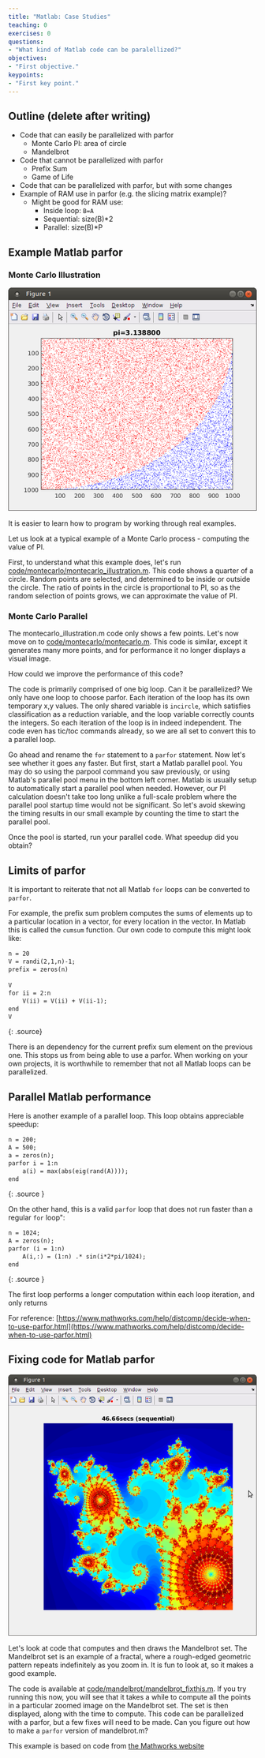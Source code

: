 ```yaml
---
title: "Matlab: Case Studies"
teaching: 0
exercises: 0
questions:
- "What kind of Matlab code can be paralellized?"
objectives:
- "First objective."
keypoints:
- "First key point."
---
```


## Outline (delete after writing)

 * Code that can easily be parallelized with parfor
   * Monte Carlo PI: area of circle
   * Mandelbrot
 * Code that cannot be parallelized with parfor
     * Prefix Sum
     * Game of Life
 * Code that can be parallelized with parfor, but with some changes
 * Example of RAM use in parfor (e.g. the slicing matrix example)?
     * Might be good for RAM use:
         * Inside loop: `B=A`
         * Sequential: size(B)*2
         * Parallel: size(B)*P


## Example Matlab parfor

### Monte Carlo Illustration

![Monte Carlo Illustration](../fig/montecarlo_illustration.png)

It is easier to learn how to program by working through real examples.

Let us look at a typical example of a Monte Carlo process - computing the value of PI.

First, to understand what this example does, let's run [code/montecarlo/montecarlo_illustration.m](../code/montecarlo/montecarlo_illustration.m).  This code shows a quarter of a circle.  Random points are selected, and determined to be inside or outside the circle.  The ratio of points in the circle is proportional to PI, so as the random selection of points grows, we can approximate the value of PI.

### Monte Carlo Parallel

The montecarlo_illustration.m code only shows a few points.  Let's now move on to [code/montecarlo/montecarlo.m](../code/montecarlo/montecarlo.m).  This code is similar, except it generates many more points, and for performance it no longer displays a visual image.

How could we improve the performance of this code?

The code is primarily comprised of one big loop.  Can it be parallelized?  We only have one loop to choose  parfor. Each iteration of the loop has its own temporary x,y values.  The only shared variable is `incircle`, which satisfies classification as a reduction variable, and the loop variable correctly counts the integers.  So each iteration of the loop is in indeed independent.  The code even has tic/toc commands already, so we are all set to convert this to a parallel loop.

Go ahead and rename the `for` statement to a `parfor` statement.  Now let's see whether it goes any faster.  But first, start a Matlab parallel pool.  You may do so using the parpool command you saw previously, or using Matlab's parallel pool menu in the bottom left corner.  Matlab is usually setup to automatically start a parallel pool when needed.  However, our PI calculation doesn't take too long unlike a full-scale problem where the parallel pool startup time would not be significant.  So let's avoid skewing the timing results in our small example by counting the time to start the parallel pool.

Once the pool is started, run your parallel code.  What speedup did you obtain?

## Limits of parfor

It is important to reiterate that not all Matlab `for` loops can be converted to `parfor`.

For example, the prefix sum problem computes the sums of elements up to a particular location in a vector, for every location in the vector.  In Matlab this is called the `cumsum` function.  Our own code to compute this might look like:

~~~
n = 20
V = randi(2,1,n)-1;
prefix = zeros(n)

V
for ii = 2:n
    V(ii) = V(ii) + V(ii-1);
end
V
~~~
{: .source}

There is an dependency for the current prefix sum element on the previous one.  This stops us from being able to use a parfor.  When working on your own projects, it is worthwhile to remember that not all Matlab loops can be parallelized.

## Parallel Matlab performance

Here is another example of a parallel loop.  This loop obtains appreciable speedup:
~~~
n = 200;
A = 500;
a = zeros(n);
parfor i = 1:n
    a(i) = max(abs(eig(rand(A))));
end
~~~
{: .source }

On the other hand, this is a valid `parfor` loop that does not run faster than a regular `for` loop":
~~~
n = 1024;
A = zeros(n);
parfor (i = 1:n)
    A(i,:) = (1:n) .* sin(i*2*pi/1024);
end
~~~
{: .source }

The first loop performs a longer computation within each loop iteration, and only returns 

For reference: [https://www.mathworks.com/help/distcomp/decide-when-to-use-parfor.html](https://www.mathworks.com/help/distcomp/decide-when-to-use-parfor.html)

## Fixing code for Matlab parfor

![Mandelbrot](../fig/mandelbrot.png)

Let's look at code that computes and then draws the Mandelbrot set. The Mandelbrot set is an example of a fractal, where a rough-edged geometric pattern repeats indefinitely as you zoom in.  It is fun to look at, so it makes a good example.


The code is available at [code/mandelbrot/mandelbrot_fixthis.m](../code/mandelbrot/mandelbrot_fixthis.m).  If you try running this now, you will see that it takes a while to compute all the points in a particular zoomed image on the Mandelbrot set.  The set is then displayed, along with the time to compute.  This code can be parallelized with a parfor, but a few fixes will need to be made.  Can you figure out how to make a `parfor` version of mandelbrot.m?

This example is based on code from [the Mathworks website](https://www.mathworks.com/help/distcomp/examples/illustrating-three-approaches-to-gpu-computing-the-mandelbrot-set.html)
